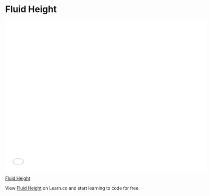 # Fluid Height

<iframe width="640" height="480" src="//www.youtube.com/embed/vscw-R4k7ts?rel=0&modestbranding=1" frameborder="0" allowfullscreen></iframe><p><a href="https://www.youtube.com/watch?v=vscw-R4k7ts">Fluid Height</a></p>

<p data-visibility='hidden'>View <a href='https://learn.co/lessons/fluid-height' title='Fluid Height'>Fluid Height</a> on Learn.co and start learning to code for free.</p>
